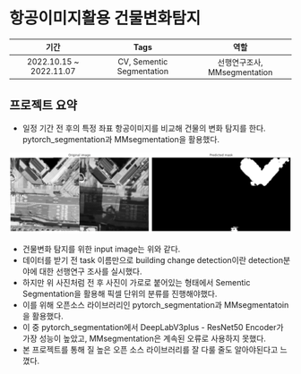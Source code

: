 # 항공이미지활용 건물변화탐지

|기간|Tags|역할|
|:---:|:---:|:---:|
|2022.10.15 ~ 2022.11.07|CV, Sementic Segmentation|선행연구조사, MMsegmentation|

## 프로젝트 요약
- 일정 기간 전 후의 특정 좌표 항공이미지를 비교해 건물의 변화 탐지를 한다. pytorch_segmentation과 MMsegmentation을 활용했다.

<img src = './img/mm.png'>

- 건물변화 탐지를 위한 input image는 위와 같다.
- 데이터를 받기 전 task 이름만으로 building change detection이란 detection분야에 대한 선행연구 조사를 실시했다.
- 하지만 위 사진처럼 전 후 사진이 가로로 붙어있는 형태에서 Sementic Segmentation을 활용해 픽셀 단위의 분류를 진행해야했다.
- 이를 위해 오픈소스 라이브러리인 pytorch_segmentation과 MMsegmentatoin을 활용했다.
- 이 중 pytorch_segmentation에서 DeepLabV3plus -  ResNet50 Encoder가 가장 성능이 높았고, MMsegmentation은 계속된 오류로 사용하지 못했다.
- 본 프로젝트를 통해 질 높은 오픈 소스 라이브러리를 잘 다룰 줄도 알아야된다고 느꼈다.
